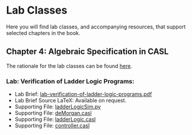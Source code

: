 # Lab Classes

Here you will find lab classes, and accompanying resources, that support selected chapters in the book.

## Chapter 4: Algebraic Specification in CASL

The rationale for the lab classes can be found [here](lab-classes/lab-verification-of-ladder-logic-programs/lab-rationale.md).

### Lab: Verification of Ladder Logic Programs:

- Lab Brief: [lab-verification-of-ladder-logic-programs.pdf](lab-classes/lab-verification-of-ladder-logic-programs/lab-verification-of-ladder-logic-programs.pdf)
- Lab Brief Source LaTeX: Available on request.
- Supporting File: [ladderLogicSim.py](lab-classes/lab-verification-of-ladder-logic-programs/ladderLogicSim.py)
- Supporting File: [deMorgan.casl](lab-classes/lab-verification-of-ladder-logic-programs/deMorgan.casl)
- Supporting File: [ladderLogic.casl](lab-classes/lab-verification-of-ladder-logic-programs/ladderLogic.casl)
- Supporting File: [controller.casl](lab-classes/lab-verification-of-ladder-logic-programs/controller.casl)
